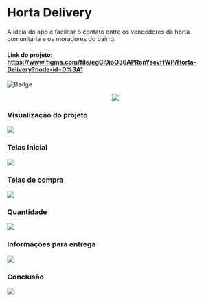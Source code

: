 # Horta Delivery 

A ideia do app é facilitar o contato entre os vendedores da horta comunitária e os moradores do bairro. 

#### Link do projeto: https://www.figma.com/file/egCl9joO36APRenYsevHWP/Horta-Delivery?node-id=0%3A1

![Badge](https://img.shields.io/static/v1?label=figma&message=UIdesign&color=blue&style=for-the-badge)

<p align="center">
  <img src="https://github.com/tarciosillva/Horta-Delivery-Res.-Tiradentes/blob/master/assets/gif/20200720_103114.gif">
</p>

### Visualização do projeto
<img src="https://github.com/tarciosillva/Horta-Delivery-Res.-Tiradentes/blob/master/assets/img/horta%20delivery.JPG">


### Telas Inicial

<img src="https://github.com/tarciosillva/Horta-Delivery-Res.-Tiradentes/blob/master/assets/img/horta%20delivery%20-%20inicial.JPG">

### Telas de compra
<img src="https://github.com/tarciosillva/Horta-Delivery-Res.-Tiradentes/blob/master/assets/img/horta%20delivery%20-%20vendas.JPG">

### Quantidade
<img src="https://github.com/tarciosillva/Horta-Delivery-Res.-Tiradentes/blob/master/assets/img/horta%20delivery%20-%20Quantidade.JPG">

### Informações para entrega
<img src="https://github.com/tarciosillva/Horta-Delivery-Res.-Tiradentes/blob/master/assets/img/horta%20delivery%20-%20Entrega.JPG">

### Conclusão
<img src="https://github.com/tarciosillva/Horta-Delivery-Res.-Tiradentes/blob/master/assets/img/horta%20delivery%20-%20Confirma%C3%A7%C3%A3o.JPG">



